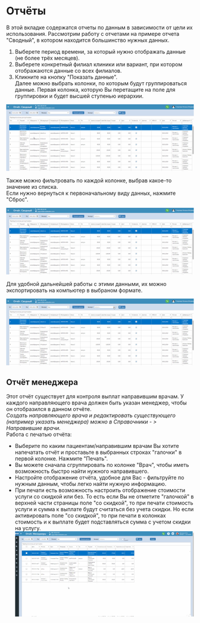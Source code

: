 # Отчёты

В этой вкладке содержатся отчеты по данным в зависимости от цели их использования. Рассмотрим работу с отчетами на примере отчета "Сводный", в котором находится большинство нужных данных.   
1. Выберете период времени, за который нужно отображать данные (не более трёх месяцев).
2. Выберете конкретный филиал клиники или вариант, при котором отображаются данные со всех филиалов.
3. Кликните на кнопку "Показать данные".   
Далее можно выбрать колонки, по которым будут группироваться данные. Первая колонка, которую Вы перетащите на поле для группировки и будет высшей ступенью иерархии.

![Image](Image/report.gif)

Также можно фильтровать по каждой колонке, выбрав какое-то значение из списка.   
Если нужно вернуться к первоначальному виду данных, нажмите "Сброс".   

![Image](Image/report2.gif)

Для удобной дальнейшей работы с этими данными, их можно экспортировать на компьютер в выбраном формате. 

![Image](Image/report3.gif)

## Отчёт менеджера

 Этот отчёт существует для контроля выплат направившим врачам. У каждого направляющего врача должен быть указан менеджер, чтобы он отобразился в данном отчёте.     
 *Создать направляющего врача и редактировать существующего (например указать менеджера) можно в Справочники - > Направившие врачи.*    
 Работа с печатью отчёта:   
- Выберите по каким пациентам/направившим врачам Вы хотите напечатать отчёт и проставьте в выбранных строках "галочки" в первой колонке. Нажмите "Печать".
- Вы можете сначала сгруппировать по колонке "Врач", чтобы иметь возможность быстро найти нужного направившего.
- Настройте отображение отчёта, удобное для Вас - фильтруйте по нужным данным, чтобы легко найти нужную информацию.
- При печати есть возможность настроить отображение стоимости услуги со скидкой или без. То есть если Вы не отметите "галочкой" в верхней части страницы поле "со скидкой", то при печати стоимость услуги и сумма к выплате будут считаться без учета скидки. Но если активировать поле "со скидкой", то при печати в колонках стоимость и к выплате будет подставляться сумма с учетом скидки на услугу.
![Image](Image/manager_report.gif)
